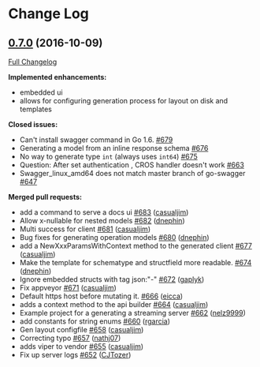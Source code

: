 # Change Log

## [0.7.0](https://github.com/circl-dev/go-swagger/tree/0.7.0) (2016-10-09)
[Full Changelog](https://github.com/circl-dev/go-swagger/compare/0.6.0...0.7.0)

**Implemented enhancements:**

- embedded ui
- allows for configuring generation process for layout on disk and templates

**Closed issues:**

- Can't install swagger command in Go 1.6. [\#679](https://github.com/circl-dev/go-swagger/issues/679)
- Generating a model from an inline response schema [\#676](https://github.com/circl-dev/go-swagger/issues/676)
- No way to generate type `int` \(always uses `int64`\) [\#675](https://github.com/circl-dev/go-swagger/issues/675)
- Question: After set authentication , CROS handler doesn't work [\#663](https://github.com/circl-dev/go-swagger/issues/663)
- Swagger\_linux\_amd64 does not match master branch of go-swagger [\#647](https://github.com/circl-dev/go-swagger/issues/647)

**Merged pull requests:**

- add a command to serve a docs ui [\#683](https://github.com/circl-dev/go-swagger/pull/683) ([casualjim](https://github.com/casualjim))
- Allow x-nullable for nested models [\#682](https://github.com/circl-dev/go-swagger/pull/682) ([dnephin](https://github.com/dnephin))
- Multi success for client [\#681](https://github.com/circl-dev/go-swagger/pull/681) ([casualjim](https://github.com/casualjim))
- Bug fixes for generating operation models [\#680](https://github.com/circl-dev/go-swagger/pull/680) ([dnephin](https://github.com/dnephin))
- add a NewXxxParamsWithContext method to the generated client [\#677](https://github.com/circl-dev/go-swagger/pull/677) ([casualjim](https://github.com/casualjim))
- Make the template for schematype and structfield  more readable. [\#674](https://github.com/circl-dev/go-swagger/pull/674) ([dnephin](https://github.com/dnephin))
- Ignore embedded structs with tag json:"-" [\#672](https://github.com/circl-dev/go-swagger/pull/672) ([gaplyk](https://github.com/gaplyk))
- Fix appveyor [\#671](https://github.com/circl-dev/go-swagger/pull/671) ([casualjim](https://github.com/casualjim))
- Default https host before mutating it. [\#666](https://github.com/circl-dev/go-swagger/pull/666) ([eicca](https://github.com/eicca))
- adds a context method to the api builder [\#664](https://github.com/circl-dev/go-swagger/pull/664) ([casualjim](https://github.com/casualjim))
- Example project for a generating a streaming server [\#662](https://github.com/circl-dev/go-swagger/pull/662) ([nelz9999](https://github.com/nelz9999))
- add constants for string enums [\#660](https://github.com/circl-dev/go-swagger/pull/660) ([rgarcia](https://github.com/rgarcia))
- Gen layout configfile [\#658](https://github.com/circl-dev/go-swagger/pull/658) ([casualjim](https://github.com/casualjim))
- Correcting typo [\#657](https://github.com/circl-dev/go-swagger/pull/657) ([nathj07](https://github.com/nathj07))
- adds viper to vendor [\#655](https://github.com/circl-dev/go-swagger/pull/655) ([casualjim](https://github.com/casualjim))
- Fix up server logs [\#652](https://github.com/circl-dev/go-swagger/pull/652) ([CJTozer](https://github.com/CJTozer))

